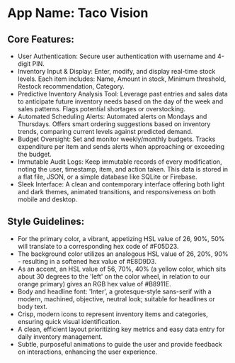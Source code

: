 # **App Name**: Taco Vision

## Core Features:

- User Authentication: Secure user authentication with username and 4-digit PIN.
- Inventory Input & Display: Enter, modify, and display real-time stock levels. Each item includes: Name, Amount in stock, Minimum threshold, Restock recommendation, Category.
- Predictive Inventory Analysis Tool: Leverage past entries and sales data to anticipate future inventory needs based on the day of the week and sales patterns. Flags potential shortages or overstocking.
- Automated Scheduling Alerts: Automated alerts on Mondays and Thursdays. Offers smart ordering suggestions based on inventory trends, comparing current levels against predicted demand.
- Budget Oversight: Set and monitor weekly/monthly budgets. Tracks expenditure per item and sends alerts when approaching or exceeding the budget.
- Immutable Audit Logs: Keep immutable records of every modification, noting the user, timestamp, item, and action taken. This data is stored in a flat file, JSON, or a simple database like SQLite or Firebase.
- Sleek Interface: A clean and contemporary interface offering both light and dark themes, animated transitions, and responsiveness on both mobile and desktop.

## Style Guidelines:

- For the primary color, a vibrant, appetizing HSL value of 26, 90%, 50% will translate to a corresponding hex code of #F05D23.
- The background color utilizes an analogous HSL value of 26, 20%, 90% - resulting in a softened hex value of #E8D9D3.
- As an accent, an HSL value of 56, 70%, 40% (a yellow color, which sits about 30 degrees to the 'left' on the color wheel, in relation to our orange primary) gives an RGB hex value of #B8911E.
- Body and headline font: 'Inter', a grotesque-style sans-serif with a modern, machined, objective, neutral look; suitable for headlines or body text.
- Crisp, modern icons to represent inventory items and categories, ensuring quick visual identification.
- A clean, efficient layout prioritizing key metrics and easy data entry for daily inventory management.
- Subtle, purposeful animations to guide the user and provide feedback on interactions, enhancing the user experience.